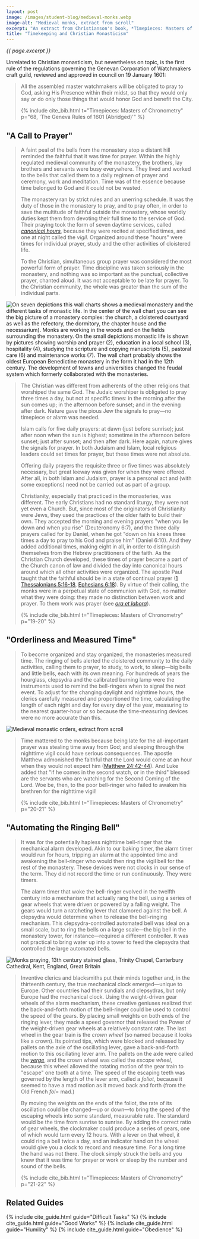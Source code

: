 ```yaml
---
layout: post
image: /images/student-blog/medieval-monks.webp
image-alt: "Medieval monks, extract from scroll"
excerpt: "An extract from Christianson's book, *Timepieces: Masters of Chronometry*, which explains the influence of the Christian monastic tradition on the invention of the first all-mechanical clocks."
title: "Timekeeping and Christian Monasticism"
---
```


<em> {{ page.excerpt }} </em>

Unrelated to Christian monasticism, but nevertheless on topic, is the first rule of the regulations governing the Genevan Corporation of Watchmakers craft guild, reviewed and approved in council on 19 January 1601:

> All the assembled master watchmakers will be obligated to pray to God, asking His Presence within their midst, so that they would only say or do only those things that would honor God and benefit the City.
>
> {% include cite_bib.html t="Timepieces: Masters of Chronometry" p="68, 'The Geneva Rules of 1601 (Abridged)'" %}

## "A Call to Prayer"
> A faint peal of the bells from the monastery atop a distant hill reminded the faithful that it was time for prayer. Within the highly regulated medieval community of the monastery, the brothers, lay brothers and servants were busy everywhere. They lived and worked to the bells that called them to a daily regimen of prayer and ceremony, work and meditation. Time was of the essence because time belonged to God and it could not be wasted.
>
> The monastery ran by strict rules and an unerring schedule. It was the duty of those in the monastery to pray, and to pray often, in order to save the multitude of faithful outside the monastery, whose worldly duties kept them from devoting their full time to the service of God. Their praying took the form of seven daytime services, called *[canonical hours](https://en.m.wikipedia.org/wiki/Canonical_hours)*, because they were recited at specified times, and one at night called the *vigil*. Organized around these "hours" were times for individual prayer, study and the other activities of cloistered life.
>
> To the Christian, simultaneous group prayer was considered the most powerful form of prayer. Time discipline was taken seriously in the monastery, and nothing was so important as the punctual, collective prayer, chanted aloud. It was not acceptable to be late for prayer. To the Christian community, the whole was greater than the sum of the individual parts.

![On seven depictions this wall charts shows a medieval monastery and the different tasks of monastic life. In the center of the wall chart you can see the big picture of a monastery complex: the church, a cloistered courtyard as well as the refectory, the dormitory, the chapter house and the necessarium). Monks are working in the woods and on the fields surrounding the monastery. On the small depictions monastic life is shown by pictures showing worship and prayer (2), education in a local school (3), hospitality (4), studying the scripture and copying manuscripts (5), pastoral care (6) and maintenance works (7). The wall chart probably shows the oldest European Benedictine monastery in the form it had in the 12th century. The development of towns and universities changed the feudal system which formerly collaborated with the monasteries.](/images/student-blog/monastic-life-12th-century.jpg)

> The Christian was different from adherents of the other religions that worshiped the same God. The Judaic worshiper is obligated to pray three times a day, but not at specific times: in the morning after the sun comes up; in the afternoon before sunset; and in the evening after dark. Nature gave the pious Jew the signals to pray—no timepiece or alarm was needed.
>
> Islam calls for five daily prayers: at dawn (just before sunrise); just after noon when the sun is highest; sometime in the afternoon before sunset; just after sunset; and then after dark. Here again, nature gives the signals for prayer. In both Judaism and Islam, local religious leaders could set times for prayer, but these times were not absolute.
>
> Offering daily prayers the requisite three or five times was absolutely necessary, but great leeway was given for when they were offered. After all, in both Islam and Judaism, prayer is a personal act and (with some exceptions) need not be carried out as part of a group.
>
> Christianity, especially that practiced in the monasteries, was different. The early Christians had no standard liturgy, they were not yet even a Church. But, since most of the originators of Christianity were Jews, they used the practices of the older faith to build their own. They accepted the morning and evening prayers "when you lie down and when you rise" (Deuteronomy 6:7), and the three daily prayers called for by Daniel, when he got "down on his knees three times a day to pray to his God and praise him" (Daniel 6:10). And they added additional times, making eight in all, in order to distinguish themselves from the Hebrew practitioners of the faith. As the Christian Church developed, these times of prayer became a part of the Church canon of law and divided the day into canonical hours around which all other activities were organized. The apostle Paul taught that the faithful should be in a state of continual prayer ([1 Thessalonians 5:16-18](https://www.biblegateway.com/passage/?search=1+Thessalonians+5%3A16-18&version=NRSV), [Ephesians 6:18](https://www.biblegateway.com/passage/?search=Ephesians+6%3A18&version=NRSV)). By virtue of their calling, the monks were in a perpetual state of communion with God, no matter what they were doing: they made no distinction between work and prayer. To them work was prayer (see *[ora et labora](https://en.m.wikipedia.org/wiki/Pray_and_work)*).
>
> {% include cite_bib.html t="Timepieces: Masters of Chronometry" p="19-20" %}

## "Orderliness and Measured Time"
> To become organized and stay organized, the monasteries measured time. The ringing of bells alerted the cloistered community to the daily activities, calling them to prayer, to study, to work, to sleep—big bells and little bells, each with its own meaning. For hundreds of years the hourglass, clepsydra and the calibrated burning lamp were the instruments used to remind the bell-ringers when to signal the next event. To adjust for the changing daylight and nighttime hours, the clerics carefully measured and proportioned the time, calculating the length of each night and day for every day of the year, measuring to the nearest quarter-hour or so because the time-measuring devices were no more accurate than this.

![Medieval monastic orders, extract from scroll](/images/student-blog/medieval-monastic-orders.webp)

> Time mattered to the monks because being late for the all-important prayer was stealing time away from God; and sleeping through the nighttime vigil could have serious consequences. The apostle Matthew admonished the faithful that the Lord would come at an hour when they would not expect him ([Matthew 24:42-44](https://www.biblegateway.com/passage/?search=Matthew+24%3A42-44&version=NRSV)). And Luke added that "if he comes in the second watch, or in the third" blessed are the servants who are watching for the Second Coming of the Lord. Woe be, then, to the poor bell-ringer who failed to awaken his brethren for the nighttime vigil!
>
> {% include cite_bib.html t="Timepieces: Masters of Chronometry" p="20-21" %}

## "Automating the Ringing Bell"
> It was for the potentially hapless nighttime bell-ringer that the mechanical alarm developed. Akin to our baking timer, the alarm timer would run for hours, tripping an alarm at the appointed time and awakening the bell-ringer who would then ring the vigil bell for the rest of the monastery. These devices were not clocks in our sense of the term. They did not record the time or run continuously. They were timers.
>
> The alarm timer that woke the bell-ringer evolved in the twelfth century into a mechanism that actually rang the bell, using a series of gear wheels that were driven or powered by a falling weight. The gears would turn a ratcheting lever that clamored against the bell. A clepsydra would determine when to release the bell-ringing mechanism. This clepsydra-controlled automated bell was ideal on a small scale, but to ring the bells on a large scale—the big bell in the monastery tower, for instance—required a different controller. It was not practical to bring water up into a tower to feed the clepsydra that controlled the large automated bells.

![Monks praying, 13th century stained glass, Trinity Chapel, Canterbury Cathedral, Kent, England, Great Britain](/images/student-blog/13th-century-monks-praying.jpg)

> Inventive clerics and blacksmiths put their minds together and, in the thirteenth century, the true mechanical clock emerged—unique to Europe. Other countries had their sundials and clepsydras, but only Europe had the mechanical clock. Using the weight-driven gear wheels of the alarm mechanism, these creative geniuses realized that the back-and-forth motion of the bell-ringer could be used to control the speed of the gears. By placing small weights on both ends of the ringing lever, they made a speed governor that released the Power of the weight-driven gear wheels at a relatively constant rate. The last wheel in the gear train is the *crown wheel* (so named because it looks like a crown). Its pointed tips, which were blocked and released by pallets on the axle of the oscillating lever, gave a back-and-forth motion to this oscillating lever arm. The pallets on the axle were called the [*verge*](https://en.m.wikipedia.org/wiki/Verge_escapement), and the crown wheel was called the *escape wheel*, because this wheel allowed the rotating motion of the gear train to "escape" one tooth at a time. The speed of the escaping teeth was governed by the length of the lever arm, called a *foliot*, because it seemed to have a mad motion as it moved back and forth (from the Old French *fol*= mad.)
>
> By moving the weights on the ends of the foliot, the rate of its oscillation could be changed—up or down—to bring the speed of the escaping wheels into some standard, measurable rate. The standard would be the time from sunrise to sunrise. By adding the correct ratio of gear wheels, the clockmaker could produce a series of gears, one of which would turn every 12 hours. With a lever on that wheel, it could ring a bell twice a day, and an indicator hand on the wheel would give you a clock to record and measure time. For a long time the hand was not there. The clock simply struck the bells and you knew that it was time for prayer or work or sleep by the number and sound of the bells.
>
> {% include cite_bib.html t="Timepieces: Masters of Chronometry" p="21-22" %}

## Related Guides
{% include cite_guide.html guide="Difficult Tasks" %}
{% include cite_guide.html guide="Good Works" %}
{% include cite_guide.html guide="Humility" %}
{% include cite_guide.html guide="Obedience" %}
